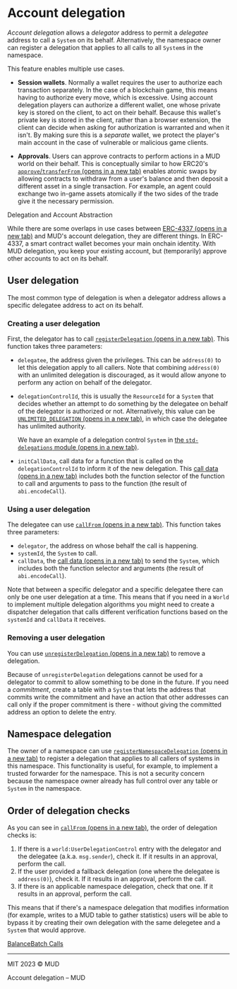 

# Account delegation

_Account delegation_ allows a _delegator_ address to permit a _delegatee_ address to call a `System` on its behalf. Alternatively, the namespace owner can register a delegation that applies to all calls to all `System`s in the namespace.

This feature enables multiple use cases.

- **Session wallets**. Normally a wallet requires the user to authorize each transaction separately. In the case of a blockchain game, this means having to authorize every move, which is excessive. Using account delegation players can authorize a different wallet, one whose private key is stored on the client, to act on their behalf. Because this wallet's private key is stored in the client, rather than a browser extension, the client can decide when asking for authorization is warranted and when it isn't. By making sure this is a _separate_ wallet, we protect the player's main account in the case of vulnerable or malicious game clients.
    
- **Approvals**. Users can approve contracts to perform actions in a MUD world on their behalf. This is conceptually similar to how ERC20's [`approve`/`transferFrom` (opens in a new tab)](https://eips.ethereum.org/EIPS/eip-20#transferfrom) enables atomic swaps by allowing contracts to withdraw from a user's balance and then deposit a different asset in a single transaction. For example, an agent could exchange two in-game assets atomically if the two sides of the trade give it the necessary permission.
    

Delegation and Account Abstraction

While there are some overlaps in use cases between [ERC-4337 (opens in a new tab)](https://www.erc4337.io/) and MUD's account delegation, they are different things. In ERC-4337, a smart contract wallet becomes your main onchain identity. With MUD delegation, you keep your existing account, but (temporarily) approve other accounts to act on its behalf.

## User delegation[](#user-delegation)

The most common type of delegation is when a delegator address allows a specific delegatee address to act on its behalf.

### Creating a user delegation[](#creating-a-user-delegation)

First, the delegator has to call [`registerDelegation` (opens in a new tab)](https://github.com/latticexyz/mud/blob/main/packages/world/src/modules/init/implementations/WorldRegistrationSystem.sol#L251-L284). This function takes three parameters:

- `delegatee`, the address given the privileges. This can be `address(0)` to let this delegation apply to all callers. Note that combining `address(0)` with an unlimited delegation is discouraged, as it would allow anyone to perform any action on behalf of the delegator.
    
- `delegationControlId`, this is usually the `ResourceId` for a `System` that decides whether an attempt to do something by the delegatee on behalf of the delegator is authorized or not. Alternatively, this value can be [`UNLIMITED_DELEGATION` (opens in a new tab)](https://github.com/latticexyz/mud/blob/main/packages/world/src/constants.sol#L23-L25), in which case the delegatee has unlimited authority.
    
    We have an example of a delegation control `System` in [the `std-delegations` module (opens in a new tab)](https://github.com/latticexyz/mud/tree/main/packages/world-modules/src/modules/std-delegations).
    
- `initCallData`, call data for a function that is called on the `delegationControlId` to inform it of the new delegation. This [call data (opens in a new tab)](https://docs.soliditylang.org/en/latest/abi-spec.html) includes both the function selector of the function to call and arguments to pass to the function (the result of `abi.encodeCall`).
    

### Using a user delegation[](#using-a-user-delegation)

The delegatee can use [`callFrom` (opens in a new tab)](https://github.com/latticexyz/mud/blob/main/packages/world/src/World.sol#L353-L394). This function takes three parameters:

- `delegator`, the address on whose behalf the call is happening.
- `systemId`, the `System` to call.
- `callData`, the [call data (opens in a new tab)](https://docs.soliditylang.org/en/latest/abi-spec.html) to send the `System`, which includes both the function selector and arguments (the result of `abi.encodeCall`).

Note that between a specific delegator and a specific delegatee there can only be one user delegation at a time. This means that if you need in a `World` to implement multiple delegation algorithms you might need to create a dispatcher delegation that calls different verification functions based on the `systemId` and `callData` it receives.

### Removing a user delegation[](#removing-a-user-delegation)

You can use [`unregisterDelegation` (opens in a new tab)](https://github.com/latticexyz/mud/blob/main/packages/world/src/modules/init/implementations/WorldRegistrationSystem.sol#L286-L294) to remove a delegation.

Because of `unregisterDelegation` delegations cannot be used for a delegator to commit to allow something to be done in the future. If you need a _commitment_, create a table with a `System` that lets the address that commits write the commitment and have an action that other addresses can call only if the proper commitment is there - without giving the committed address an option to delete the entry.

## Namespace delegation[](#namespace-delegation)

The owner of a namespace can use [`registerNamespaceDelegation` (opens in a new tab)](https://github.com/latticexyz/mud/blob/main/packages/world/src/modules/init/implementations/WorldRegistrationSystem.sol#L296-L335) to register a delegation that applies to all callers of systems in this namespace. This functionality is useful, for example, to implement a trusted forwarder for the namespace. This is not a security concern because the namespace owner already has full control over any table or `System` in the namespace.

## Order of delegation checks[](#order-of-delegation-checks)

As you can see in [`callFrom` (opens in a new tab)](https://github.com/latticexyz/mud/blob/main/packages/world/src/World.sol#L353-L394), the order of delegation checks is:

1. If there is a `world:UserDelegationControl` entry with the delegator and the delegatee (a.k.a. `msg.sender`), check it. If it results in an approval, perform the call.
2. If the user provided a fallback delegation (one where the delegatee is `address(0)`), check it. If it results in an approval, perform the call.
3. If there is an applicable namespace delegation, check that one. If it results in an approval, perform the call.

This means that if there's a namespace delegation that modifies information (for example, writes to a MUD table to gather statistics) users will be able to bypass it by creating their own delegation with the same delegetee and a `System` that would approve.

[Balance](/world/balance "Balance")[Batch Calls](/world/batch-calls "Batch Calls")

---

MIT 2023 © MUD

Account delegation – MUD